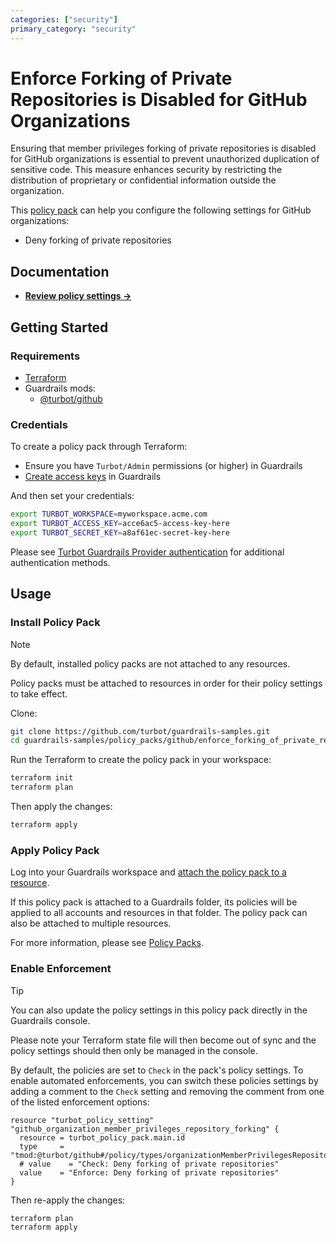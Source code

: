 ```yaml
---
categories: ["security"]
primary_category: "security"
---
```


# Enforce Forking of Private Repositories is Disabled for GitHub Organizations

Ensuring that member privileges forking of private repositories is disabled for GitHub organizations is essential to prevent unauthorized duplication of sensitive code. This measure enhances security by restricting the distribution of proprietary or confidential information outside the organization.

This [policy pack](https://turbot.com/guardrails/docs/concepts/policy-packs) can help you configure the following settings for GitHub organizations:

- Deny forking of private repositories

## Documentation

- **[Review policy settings →](https://hub.guardrails.turbot.com/policy-packs/github_enforce_forking_of_private_repositories_is_disabled_for_organizations/settings)**

## Getting Started

### Requirements

- [Terraform](https://developer.hashicorp.com/terraform/install)
- Guardrails mods:
  - [@turbot/github](https://hub.guardrails.turbot.com/mods/github)

### Credentials

To create a policy pack through Terraform:

- Ensure you have `Turbot/Admin` permissions (or higher) in Guardrails
- [Create access keys](https://turbot.com/guardrails/docs/guides/iam/access-keys#generate-a-new-guardrails-api-access-key) in Guardrails

And then set your credentials:

```sh
export TURBOT_WORKSPACE=myworkspace.acme.com
export TURBOT_ACCESS_KEY=acce6ac5-access-key-here
export TURBOT_SECRET_KEY=a8af61ec-secret-key-here
```

Please see [Turbot Guardrails Provider authentication](https://registry.terraform.io/providers/turbot/turbot/latest/docs#authentication) for additional authentication methods.

## Usage

### Install Policy Pack

> [!NOTE]
> By default, installed policy packs are not attached to any resources.
>
> Policy packs must be attached to resources in order for their policy settings to take effect.

Clone:

```sh
git clone https://github.com/turbot/guardrails-samples.git
cd guardrails-samples/policy_packs/github/enforce_forking_of_private_repositories_is_disabled_for_organizations
```

Run the Terraform to create the policy pack in your workspace:

```sh
terraform init
terraform plan
```

Then apply the changes:

```sh
terraform apply
```

### Apply Policy Pack

Log into your Guardrails workspace and [attach the policy pack to a resource](https://turbot.com/guardrails/docs/guides/policy-packs#attach-a-policy-pack-to-a-resource).

If this policy pack is attached to a Guardrails folder, its policies will be applied to all accounts and resources in that folder. The policy pack can also be attached to multiple resources.

For more information, please see [Policy Packs](https://turbot.com/guardrails/docs/concepts/policy-packs).

### Enable Enforcement

> [!TIP]
> You can also update the policy settings in this policy pack directly in the Guardrails console.
>
> Please note your Terraform state file will then become out of sync and the policy settings should then only be managed in the console.

By default, the policies are set to `Check` in the pack's policy settings. To enable automated enforcements, you can switch these policies settings by adding a comment to the `Check` setting and removing the comment from one of the listed enforcement options:

```hcl
resource "turbot_policy_setting" "github_organization_member_privileges_repository_forking" {
  resource = turbot_policy_pack.main.id
  type     = "tmod:@turbot/github#/policy/types/organizationMemberPrivilegesRepositoryForking"
  # value    = "Check: Deny forking of private repositories"
  value    = "Enforce: Deny forking of private repositories"
}
```

Then re-apply the changes:

```sh
terraform plan
terraform apply
```

